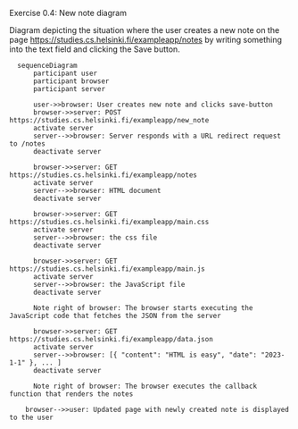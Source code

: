 Exercise 0.4: New note diagram

Diagram depicting the situation where the user creates a new note on the page https://studies.cs.helsinki.fi/exampleapp/notes by writing something into the text field and clicking the Save button.


```mermaid
  sequenceDiagram
      participant user
      participant browser
      participant server

      user->>browser: User creates new note and clicks save-button
      browser->>server: POST https://studies.cs.helsinki.fi/exampleapp/new_note
      activate server
      server-->>browser: Server responds with a URL redirect request to /notes
      deactivate server
  
      browser->>server: GET https://studies.cs.helsinki.fi/exampleapp/notes
      activate server
      server-->>browser: HTML document
      deactivate server

      browser->>server: GET https://studies.cs.helsinki.fi/exampleapp/main.css
      activate server
      server-->>browser: the css file
      deactivate server

      browser->>server: GET https://studies.cs.helsinki.fi/exampleapp/main.js
      activate server
      server-->>browser: the JavaScript file
      deactivate server
  
      Note right of browser: The browser starts executing the JavaScript code that fetches the JSON from the server
  
      browser->>server: GET https://studies.cs.helsinki.fi/exampleapp/data.json
      activate server
      server-->>browser: [{ "content": "HTML is easy", "date": "2023-1-1" }, ... ]
      deactivate server
  
      Note right of browser: The browser executes the callback function that renders the notes

    browser-->>user: Updated page with newly created note is displayed to the user
```

